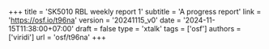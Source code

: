 +++
title = 'SK5010 RBL weekly report 1'
subtitle = 'A progress report'
link = 'https://osf.io/t96na'
version = '20241115_v0'
date = '2024-11-15T11:38:00+07:00'
draft = false
type = 'xtalk'
tags = ['osf']
authors = ['viridi']
url = 'osf/t96na'
+++
<!--more-->
